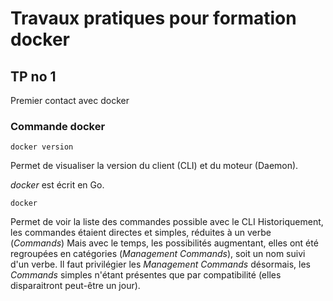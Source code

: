 # Travaux pratiques pour formation docker

## TP no 1
Premier contact avec docker

### Commande docker
```
docker version
```
Permet de visualiser la version du client (CLI) et du moteur (Daemon).

*docker* est écrit en Go.



```
docker
```
Permet de voir la liste des commandes possible avec le CLI
Historiquement, les commandes étaient directes et simples, réduites à un verbe (*Commands*)
Mais avec le temps, les possibilités augmentant, elles ont été regroupées en catégories (*Management Commands*), soit un nom suivi d'un verbe.
Il faut privilégier les *Management Commands* désormais, les *Commands* simples n'étant présentes que par compatibilité (elles disparaitront peut-être un jour).


